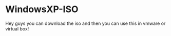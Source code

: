 # WindowsXP-ISO
Hey guys you can download the iso and then you can use this in vmware or virtual box! 
